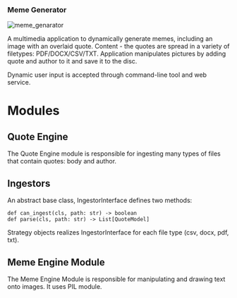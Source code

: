 ### Meme Generator
![meme_genarator](https://github.com/buniumasta/meme_genarator/actions/workflows/main.yml/badge.svg)

A multimedia application to dynamically generate memes, including an image with an overlaid quote. Content - the quotes are spread in a variety of filetypes: PDF/DOCX/CSV/TXT. Application manipulates pictures by adding quote and author to it and save it to the disc.

Dynamic user input is accepted through command-line tool and web service.


# Modules
## Quote Engine
The Quote Engine module is responsible for ingesting many types of files that contain quotes: body and author.

## Ingestors
An abstract base class, IngestorInterface defines two methods:
```
def can_ingest(cls, path: str) -> boolean
def parse(cls, path: str) -> List[QuoteModel]
```
Strategy objects realizes IngestorInterface for each file type (csv, docx, pdf, txt).

## Meme Engine Module
The Meme Engine Module is responsible for manipulating and drawing text onto images. It uses PIL module.

